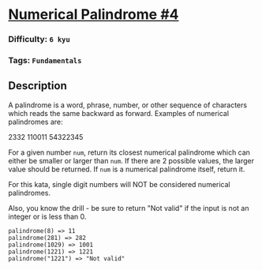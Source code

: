 # [Numerical Palindrome #4](https://www.codewars.com/kata/58df8b4d010a9456140000c7)

### Difficulty: `6 kyu`

### Tags: `Fundamentals` 

## Description

A palindrome is a word, phrase, number, or other sequence of characters which reads the same backward as forward. Examples of numerical palindromes are:

2332
110011
54322345

For a given number `num`, return its closest numerical palindrome which can either be smaller or larger than `num`. If there are 2 possible values, the larger value should be returned. If `num` is a numerical palindrome itself, return it.

For this kata, single digit numbers will NOT be considered numerical palindromes.

Also, you know the drill - be sure to return "Not valid" if the input is not an integer or is less than 0.

```
palindrome(8) => 11
palindrome(281) => 282 
palindrome(1029) => 1001
palindrome(1221) => 1221
palindrome("1221") => "Not valid"
```
